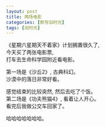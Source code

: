 ```yaml
---
layout: post
title: 两场电影
categories: [默写旧时光]
tags: [旧时光]
---
```

《星期六星期天不着家》计划搁置很久了,     
今天买了两张电影票,     
打车去生命科学园附近看电影。     

第一场是《沙丘2》, 古典科幻。   
沙漠中的落日非常好看。   

感觉结束的比较突然, 然后去吃了个饭。   
第二场是《功夫熊猫4》, 看着让人开心。   
看完后我做公交车回家了。    

哈哈哈哈哈哈哈。
